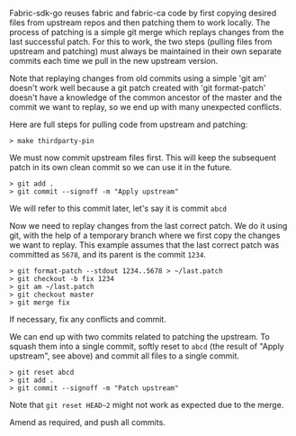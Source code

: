 Fabric-sdk-go reuses fabric and fabric-ca code by first copying
desired files from upstream repos and then patching them to work
locally. The process of patching is a simple git merge which
replays changes from the last successful patch. For this to work,
the two steps (pulling files from upstream and patching) must
always be maintained in their own separate commits each time we
pull in the new upstream version.

Note that replaying changes from old commits using a simple
'git am' doesn't work well because a git patch created with
'git format-patch' doesn't have a knowledge of the common
ancestor of the master and the commit we want to replay,
so we end up with many unexpected conflicts.

Here are full steps for pulling code from upstream and patching:
```
> make thirdparty-pin
```
We must now commit upstream files first. This will keep the
subsequent patch in its own clean commit so we can use it in the
future.
```
> git add .
> git commit --signoff -m "Apply upstream"
```
We will refer to this commit later, let's say it is commit ```abcd```

Now we need to replay changes from the last correct patch.
We do it using git, with the help of a temporary branch where we
first copy the changes we want to replay. This example assumes
that the last correct patch was committed as ```5678```, and its
parent is the commit ```1234```.
```
> git format-patch --stdout 1234..5678 > ~/last.patch
> git checkout -b fix 1234
> git am ~/last.patch
> git checkout master
> git merge fix
```
If necessary, fix any conflicts and commit.

We can end up with two commits related to patching the upstream. To squash them
into a single commit, softly reset to ```abcd``` (the result of "Apply upstream",
see above) and commit all files to a single commit.
```
> git reset abcd
> git add .
> git commit --signoff -m "Patch upstream"
```
Note that ```git reset HEAD~2``` might not work as expected due to the merge.

Amend as required, and push all commits.

